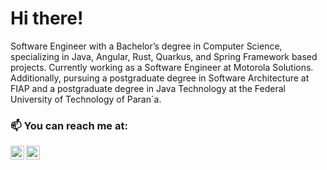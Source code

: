 # Hi there!

Software Engineer with a Bachelor’s degree in Computer Science, specializing in Java, Angular, Rust, Quarkus, and Spring Framework based projects. Currently working as a Software Engineer at Motorola Solutions. Additionally, pursuing a postgraduate degree in Software Architecture at FIAP and a postgraduate degree in Java Technology at the Federal University of Technology of Paran´a.

### 📫 You can reach me at:

[<img align="left" alt="LinkedIn" width="22px" src="https://cdn-icons-png.flaticon.com/512/174/174857.png" />][linkedin]
[<img align="left" alt="Gmail" width="22px" src="https://cdn-icons-png.flaticon.com/512/732/732200.png" />][gmail]

[linkedin]: https://www.linkedin.com/in/mateus-aires-27a60b22b/
[gmail]: mailto:mateus.caf.aires@gmail.com
